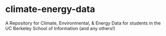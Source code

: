 # climate-energy-data
A Repository for  Climate, Environmental, &amp; Energy Data for students in the UC Berkeley School of Information (and any others!)
